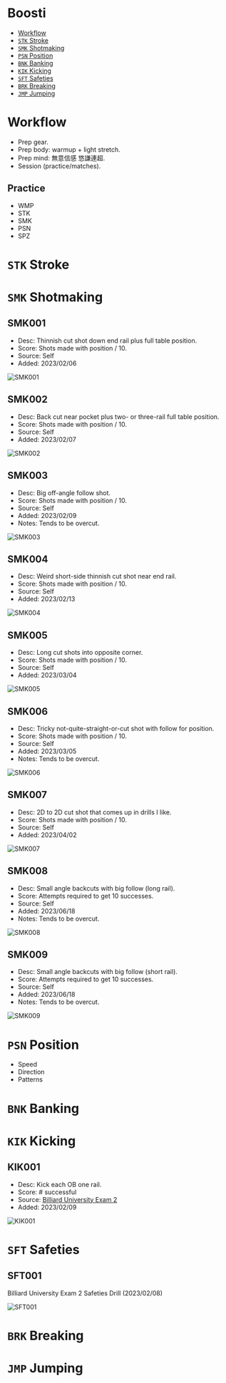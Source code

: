 # Boosti

<!-- MarkdownTOC levels="1" -->

- [Workflow](#workflow)
- [`STK` Stroke](#stk-stroke)
- [`SMK` Shotmaking](#smk-shotmaking)
- [`PSN` Position](#psn-position)
- [`BNK` Banking](#bnk-banking)
- [`KIK` Kicking](#kik-kicking)
- [`SFT` Safeties](#sft-safeties)
- [`BRK` Breaking](#brk-breaking)
- [`JMP` Jumping](#jmp-jumping)

<!-- /MarkdownTOC -->

# Workflow
- Prep gear.
- Prep body: warmup + light stretch.
- Prep mind: 無意信感 悠謙連超.
- Session (practice/matches).


## Practice
- WMP
- STK
- SMK
- PSN
- SPZ


# `STK` Stroke
# `SMK` Shotmaking
## SMK001
- Desc: Thinnish cut shot down end rail plus full table position.
- Score: Shots made with position / 10.
- Source: Self
- Added: 2023/02/06

![SMK001](./SMK001.svg)


## SMK002
- Desc: Back cut near pocket plus two- or three-rail full table position.
- Score: Shots made with position / 10.
- Source: Self
- Added: 2023/02/07

![SMK002](./SMK002.svg)


## SMK003
- Desc: Big off-angle follow shot.
- Score: Shots made with position / 10.
- Source: Self
- Added: 2023/02/09
- Notes: Tends to be overcut.

![SMK003](./SMK003.svg)


## SMK004
- Desc: Weird short-side thinnish cut shot near end rail.
- Score: Shots made with position / 10.
- Source: Self
- Added: 2023/02/13

![SMK004](./SMK004.svg)


## SMK005
- Desc: Long cut shots into opposite corner.
- Score: Shots made with position / 10.
- Source: Self
- Added: 2023/03/04

![SMK005](./SMK005.svg)


## SMK006
- Desc: Tricky not-quite-straight-or-cut shot with follow for position.
- Score: Shots made with position / 10.
- Source: Self
- Added: 2023/03/05
- Notes: Tends to be overcut.

![SMK006](./SMK006.svg)


## SMK007
- Desc: 2D to 2D cut shot that comes up in drills I like.
- Score: Shots made with position / 10.
- Source: Self
- Added: 2023/04/02

![SMK007](./SMK007.svg)


## SMK008
- Desc: Small angle backcuts with big follow (long rail).
- Score: Attempts required to get 10 successes.
- Source: Self
- Added: 2023/06/18
- Notes: Tends to be overcut.

![SMK008](./SMK008.svg)


## SMK009
- Desc: Small angle backcuts with big follow (short rail).
- Score: Attempts required to get 10 successes.
- Source: Self
- Added: 2023/06/18
- Notes: Tends to be overcut.

![SMK009](./SMK009.svg)


# `PSN` Position
- Speed
- Direction
- Patterns

# `BNK` Banking
# `KIK` Kicking
## KIK001
- Desc: Kick each OB one rail.
- Score: # successful
- Source: [Billiard University Exam 2](https://billiarduniversity.org/testing/exams/)
- Added: 2023/02/09

![KIK001](./KIK001.svg)



# `SFT` Safeties
## SFT001
Billiard University Exam 2 Safeties Drill (2023/02/08)

![SFT001](./SFT001.svg)

# `BRK` Breaking
# `JMP` Jumping
